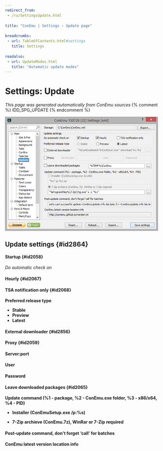 ```yaml
---
redirect_from:
 - /ru/SettingsUpdate.html

title: "ConEmu | Settings › Update page"

breadcrumbs:
 - url: TableOfContents.html#settings
   title: Settings

readalso:
 - url: UpdateModes.html
   title: "Automatic update modes"
---
```


# Settings: Update

*This page was generated automatically from ConEmu sources*
{% comment %} IDD_SPG_UPDATE {% endcomment %}

![ConEmu Settings: Update](/img/Settings-Update.png)



## Update settings  {#id2864}



#### Startup  {#id2058}
*Do automatic check on*  


#### Hourly  {#id2067}


#### TSA notification only  {#id2068}


**Preferred release type**


* **Stable**
* **Preview**
* **Latest**


#### External downloader  {#id2856}




#### Proxy  {#id2059}


#### Server:port


#### User


#### Password


#### Leave downloaded packages  {#id2065}






**Update command (%1 - package, %2 - ConEmu.exe folder, %3 - x86/x64, %4 - PID)**


* **Installer (ConEmuSetup.exe /p:%s)**





* **7-Zip archieve (ConEmu.7z), WinRar or 7-Zip required**






#### Post-update command, don't forget ‘call’ for batches


#### ConEmu latest version location info




